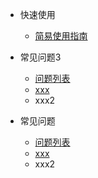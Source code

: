 - 快速使用
  - [简易使用指南](/zh-cn/guide.md)

- 常见问题3
  - [问题列表](/zh-cn/problems_list.md)
  - [xxx](/zh-cn/problems.md#xxx)
  - xxx2

- 常见问题
  - [问题列表](/zh-cn/problems_list.md)
  - [xxx](/zh-cn/problems.md#xxx)
  - xxx2